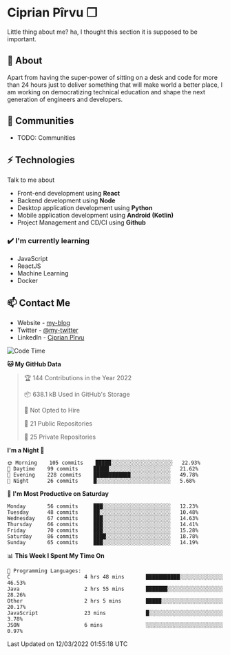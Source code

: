# Ciprian Pîrvu ❐

Little thing about me? ha, I thought this section it is supposed to be important.

## 🧐 About

Apart from having the super-power of sitting on a desk and code for more than 24 hours just to deliver something that will make world a better place, I am working on democratizing technical education and shape the next generation of engineers and developers.

## 👯 Communities

-   TODO: Communities

## ⚡ Technologies

Talk to me about

-   Front-end development using **React**
-   Backend development using **Node**
-   Desktop application development using **Python**
-   Mobile application development using **Android (Kotlin)**
-   Project Management and CD/CI using **Github**

### ✔️ I'm currently learning

-   JavaScript
-   ReactJS
-   Machine Learning
-   Docker

## 📫 Contact Me

-   Website - [my-blog]()
-   Twitter - [@my-twitter]()
-   LinkedIn - [Ciprian Pîrvu](https://www.linkedin.com/in/p%C3%AErvu-ciprian-cristian-4415991b1/)

<!--START_SECTION:waka-->
![Code Time](http://img.shields.io/badge/Code%20Time-1%2C042%20hrs%2020%20mins-blue)

**🐱 My GitHub Data** 

> 🏆 144 Contributions in the Year 2022
 > 
> 📦 638.1 kB Used in GitHub's Storage 
 > 
> 🚫 Not Opted to Hire
 > 
> 📜 21 Public Repositories 
 > 
> 🔑 25 Private Repositories  
 > 
**I'm a Night 🦉** 

```text
🌞 Morning    105 commits    █████░░░░░░░░░░░░░░░░░░░░   22.93% 
🌆 Daytime    99 commits     █████░░░░░░░░░░░░░░░░░░░░   21.62% 
🌃 Evening    228 commits    ████████████░░░░░░░░░░░░░   49.78% 
🌙 Night      26 commits     █░░░░░░░░░░░░░░░░░░░░░░░░   5.68%

```
📅 **I'm Most Productive on Saturday** 

```text
Monday       56 commits     ███░░░░░░░░░░░░░░░░░░░░░░   12.23% 
Tuesday      48 commits     ██░░░░░░░░░░░░░░░░░░░░░░░   10.48% 
Wednesday    67 commits     ███░░░░░░░░░░░░░░░░░░░░░░   14.63% 
Thursday     66 commits     ███░░░░░░░░░░░░░░░░░░░░░░   14.41% 
Friday       70 commits     ███░░░░░░░░░░░░░░░░░░░░░░   15.28% 
Saturday     86 commits     ████░░░░░░░░░░░░░░░░░░░░░   18.78% 
Sunday       65 commits     ███░░░░░░░░░░░░░░░░░░░░░░   14.19%

```


📊 **This Week I Spent My Time On** 

```text
💬 Programming Languages: 
C                        4 hrs 48 mins       ███████████░░░░░░░░░░░░░░   46.53% 
Java                     2 hrs 55 mins       ███████░░░░░░░░░░░░░░░░░░   28.26% 
Other                    2 hrs 5 mins        █████░░░░░░░░░░░░░░░░░░░░   20.17% 
JavaScript               23 mins             █░░░░░░░░░░░░░░░░░░░░░░░░   3.78% 
JSON                     6 mins              ░░░░░░░░░░░░░░░░░░░░░░░░░   0.97%

```


 Last Updated on 12/03/2022 01:55:18 UTC
<!--END_SECTION:waka-->
